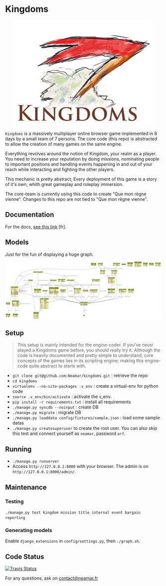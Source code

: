 Kingdoms
========

<p align="center"><img src="https://github.com/Neamar/kingdoms/blob/master/docs/kingdoms.jpg?raw=true" alt="Kingdoms." /></p>

`Kingdoms` is a massively multiplayer online browser game implemented in 8 days by a small team of 7 persons.
The core code (this repo) is abstracted to allow the creation of many games on the same engine.

Everything revolves around the notion of Kingdom, your realm as a player. You need to increase your reputation by doing missions, nominating people to important positions and handling events happening in and out of your reach while interacting and fighting the other players.

This mechanic is pretty abstract; Every deployment of this game is a story of it's own, whith great gameplay and roleplay immersion.

The core-team is currently using this code to create "Que mon règne vienne".
Changes to this repo are not tied to "Que mon règne vienne".

Documentation
-------------
For the docs, [see this link](docs/readme.md) [fr].

Models
------
Just for the fun of displaying a huge graph.

![Models](https://github.com/Neamar/kingdoms/blob/master/models.png?raw=true)

Setup 
-----
> This setup is mainly intended for the engine-coder.
> If you've never played a Kingdoms game before, you should really try it. Although the code is heavily documented and pretty simple to understand, core concepts of the games lies in its scripting engine; making this engine-code quite abstract to starts with.

* `git clone git@github.com:Neamar/kingdoms.git` : retrieve the repo
* `cd kingdoms`
* `virtualenv --no-site-packages .v_env` : create a virtual-env for python code
* `source .v_env/bin/activate` : activate the v_env.
* `pip install -r requirements.txt` : install all requirements
* `./manage.py syncdb --noinput` : create DB
* `./manage.py migrate` : migrate DB
* `./manage.py loaddata config/fixtures/sample.json` : load some sample datas
* `./manage.py createsuperuser` to create the root user. You can also skip this test and connect yourself as `neamar`, password `arf`.

Running
-------
* `./manage.py runserver`
* Access `http://127.0.0.1:8000` with your browser. The admin is on `http://127.0.0.1:8000/admin/`.

Maintenance
-----------
### Testing
`./manage.py test kingdom mission title internal event bargain reporting`

### Generating models
Enable `django_extensions` in `config/settings.py`, then `./graph.sh`.

Code Status
-----------

[![Travis Status](https://api.travis-ci.org/Neamar/kingdoms.png)](https://travis-ci.org/Neamar/kingdoms)

For any questions, ask on contact@neamar.fr
